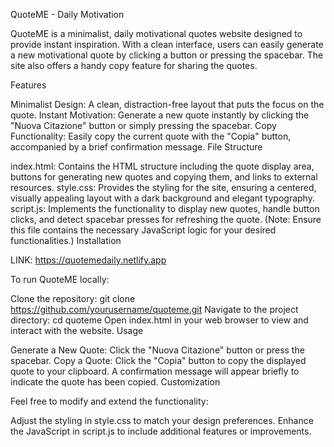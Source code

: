 QuoteME - Daily Motivation

QuoteME is a minimalist, daily motivational quotes website designed to provide instant inspiration. With a clean interface, users can easily generate a new motivational quote by clicking a button or pressing the spacebar. The site also offers a handy copy feature for sharing the quotes.

Features

Minimalist Design: A clean, distraction-free layout that puts the focus on the quote.
Instant Motivation: Generate a new quote instantly by clicking the "Nuova Citazione" button or simply pressing the spacebar.
Copy Functionality: Easily copy the current quote with the "Copia" button, accompanied by a brief confirmation message.
File Structure

index.html: Contains the HTML structure including the quote display area, buttons for generating new quotes and copying them, and links to external resources.
style.css: Provides the styling for the site, ensuring a centered, visually appealing layout with a dark background and elegant typography.
script.js: Implements the functionality to display new quotes, handle button clicks, and detect spacebar presses for refreshing the quote. (Note: Ensure this file contains the necessary JavaScript logic for your desired functionalities.)
Installation

LINK: https://quotemedaily.netlify.app

To run QuoteME locally:

Clone the repository:
git clone https://github.com/yourusername/quoteme.git
Navigate to the project directory:
cd quoteme
Open index.html in your web browser to view and interact with the website.
Usage

Generate a New Quote: Click the "Nuova Citazione" button or press the spacebar.
Copy a Quote: Click the "Copia" button to copy the displayed quote to your clipboard. A confirmation message will appear briefly to indicate the quote has been copied.
Customization

Feel free to modify and extend the functionality:

Adjust the styling in style.css to match your design preferences.
Enhance the JavaScript in script.js to include additional features or improvements.
